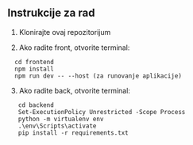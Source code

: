 ## Instrukcije za rad

1) Klonirajte ovaj repozitorijum

2) Ako radite front, otvorite terminal: <br />
 ```
   cd frontend 
   npm install 
   npm run dev -- --host (za runovanje aplikacije)
   ```
   
3) Ako radite back, otvorite terminal: <br />
```
   cd backend
   Set-ExecutionPolicy Unrestricted -Scope Process
   python -m virtualenv env
   .\env\Scripts\activate 
   pip install -r requirements.txt
 ```
